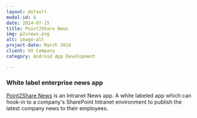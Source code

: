 ```yaml
---
layout: default
modal-id: 6
date: 2014-07-15
title: Point2Share News
img: p2snews.png
alt: image-alt
project-date: March 2014
client: VX Company
category: Android App Development

---
```


### White label enterprise news app
[Point2Share News](http://news.point2share.nl/) is an Intranet News app. A white labeled app which can hook-in to a company's SharePoint Intranet environment to publish the latest company news to their employees.
